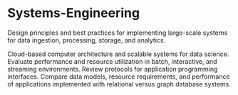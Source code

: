 # Systems-Engineering
Design principles and best practices for implementing large-scale systems for data ingestion, processing, storage, and analytics.


Cloud-based computer architecture and scalable systems for data science. Evaluate performance and resource utilization in batch, interactive, and streaming environments.
Review protocols for application programming interfaces.
Compare data models, resource requirements, and performance of applications implemented with relational versus graph database systems.
